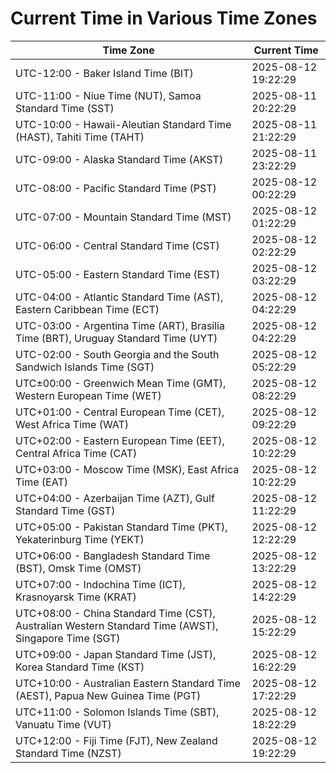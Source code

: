 # Current Time in Various Time Zones

| Time Zone | Current Time |
|-----------|--------------|
| UTC-12:00 - Baker Island Time (BIT) | 2025-08-12 19:22:29 |
| UTC-11:00 - Niue Time (NUT), Samoa Standard Time (SST) | 2025-08-11 20:22:29 |
| UTC-10:00 - Hawaii-Aleutian Standard Time (HAST), Tahiti Time (TAHT) | 2025-08-11 21:22:29 |
| UTC-09:00 - Alaska Standard Time (AKST) | 2025-08-11 23:22:29 |
| UTC-08:00 - Pacific Standard Time (PST) | 2025-08-12 00:22:29 |
| UTC-07:00 - Mountain Standard Time (MST) | 2025-08-12 01:22:29 |
| UTC-06:00 - Central Standard Time (CST) | 2025-08-12 02:22:29 |
| UTC-05:00 - Eastern Standard Time (EST) | 2025-08-12 03:22:29 |
| UTC-04:00 - Atlantic Standard Time (AST), Eastern Caribbean Time (ECT) | 2025-08-12 04:22:29 |
| UTC-03:00 - Argentina Time (ART), Brasília Time (BRT), Uruguay Standard Time (UYT) | 2025-08-12 04:22:29 |
| UTC-02:00 - South Georgia and the South Sandwich Islands Time (SGT) | 2025-08-12 05:22:29 |
| UTC±00:00 - Greenwich Mean Time (GMT), Western European Time (WET) | 2025-08-12 08:22:29 |
| UTC+01:00 - Central European Time (CET), West Africa Time (WAT) | 2025-08-12 09:22:29 |
| UTC+02:00 - Eastern European Time (EET), Central Africa Time (CAT) | 2025-08-12 10:22:29 |
| UTC+03:00 - Moscow Time (MSK), East Africa Time (EAT) | 2025-08-12 10:22:29 |
| UTC+04:00 - Azerbaijan Time (AZT), Gulf Standard Time (GST) | 2025-08-12 11:22:29 |
| UTC+05:00 - Pakistan Standard Time (PKT), Yekaterinburg Time (YEKT) | 2025-08-12 12:22:29 |
| UTC+06:00 - Bangladesh Standard Time (BST), Omsk Time (OMST) | 2025-08-12 13:22:29 |
| UTC+07:00 - Indochina Time (ICT), Krasnoyarsk Time (KRAT) | 2025-08-12 14:22:29 |
| UTC+08:00 - China Standard Time (CST), Australian Western Standard Time (AWST), Singapore Time (SGT) | 2025-08-12 15:22:29 |
| UTC+09:00 - Japan Standard Time (JST), Korea Standard Time (KST) | 2025-08-12 16:22:29 |
| UTC+10:00 - Australian Eastern Standard Time (AEST), Papua New Guinea Time (PGT) | 2025-08-12 17:22:29 |
| UTC+11:00 - Solomon Islands Time (SBT), Vanuatu Time (VUT) | 2025-08-12 18:22:29 |
| UTC+12:00 - Fiji Time (FJT), New Zealand Standard Time (NZST) | 2025-08-12 19:22:29 |
